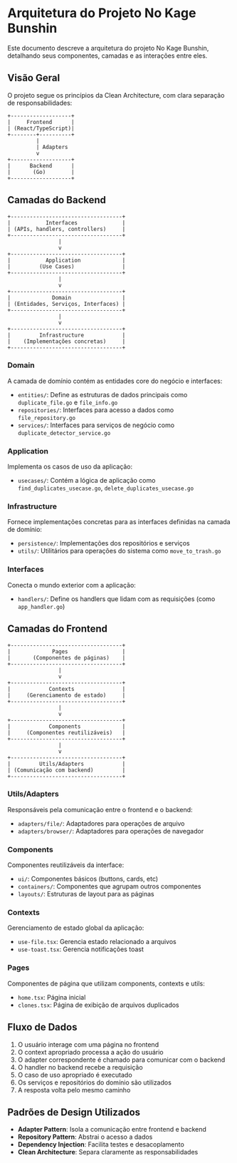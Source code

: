 # Arquitetura do Projeto No Kage Bunshin

Este documento descreve a arquitetura do projeto No Kage Bunshin, detalhando seus componentes, camadas e as interações entre eles.

## Visão Geral

O projeto segue os princípios da Clean Architecture, com clara separação de responsabilidades:

```
+-------------------+
|     Frontend      |
| (React/TypeScript)|
+--------+----------+
         |
         | Adapters
         v
+-------------------+
|      Backend      |
|       (Go)        |
+-------------------+
```

## Camadas do Backend

```
+-----------------------------------+
|           Interfaces              |
| (APIs, handlers, controllers)     |
+-----------------------------------+
                |
                v
+-----------------------------------+
|           Application             |
|         (Use Cases)               |
+-----------------------------------+
                |
                v
+-----------------------------------+
|             Domain                |
| (Entidades, Serviços, Interfaces) |
+-----------------------------------+
                |
                v
+-----------------------------------+
|         Infrastructure            |
|    (Implementações concretas)     |
+-----------------------------------+
```

### Domain

A camada de domínio contém as entidades core do negócio e interfaces:

- `entities/`: Define as estruturas de dados principais como `duplicate_file.go` e `file_info.go`
- `repositories/`: Interfaces para acesso a dados como `file_repository.go` 
- `services/`: Interfaces para serviços de negócio como `duplicate_detector_service.go`

### Application

Implementa os casos de uso da aplicação:

- `usecases/`: Contém a lógica de aplicação como `find_duplicates_usecase.go`, `delete_duplicates_usecase.go`

### Infrastructure 

Fornece implementações concretas para as interfaces definidas na camada de domínio:

- `persistence/`: Implementações dos repositórios e serviços
- `utils/`: Utilitários para operações do sistema como `move_to_trash.go`

### Interfaces

Conecta o mundo exterior com a aplicação:

- `handlers/`: Define os handlers que lidam com as requisições (como `app_handler.go`)

## Camadas do Frontend

```
+-----------------------------------+
|             Pages                 |
|       (Componentes de páginas)    |
+-----------------------------------+
                |
                v
+-----------------------------------+
|            Contexts               |
|     (Gerenciamento de estado)     |
+-----------------------------------+
                |
                v
+-----------------------------------+
|            Components             |
|     (Componentes reutilizáveis)   |
+-----------------------------------+
                |
                v
+-----------------------------------+
|         Utils/Adapters            |
| (Comunicação com backend)         |
+-----------------------------------+
```

### Utils/Adapters 

Responsáveis pela comunicação entre o frontend e o backend:

- `adapters/file/`: Adaptadores para operações de arquivo
- `adapters/browser/`: Adaptadores para operações de navegador

### Components

Componentes reutilizáveis da interface:

- `ui/`: Componentes básicos (buttons, cards, etc)
- `containers/`: Componentes que agrupam outros componentes
- `layouts/`: Estruturas de layout para as páginas

### Contexts

Gerenciamento de estado global da aplicação:

- `use-file.tsx`: Gerencia estado relacionado a arquivos
- `use-toast.tsx`: Gerencia notificações toast

### Pages

Componentes de página que utilizam components, contexts e utils:

- `home.tsx`: Página inicial
- `clones.tsx`: Página de exibição de arquivos duplicados

## Fluxo de Dados

1. O usuário interage com uma página no frontend
2. O context apropriado processa a ação do usuário
3. O adapter correspondente é chamado para comunicar com o backend
4. O handler no backend recebe a requisição
5. O caso de uso apropriado é executado
6. Os serviços e repositórios do domínio são utilizados
7. A resposta volta pelo mesmo caminho

## Padrões de Design Utilizados

- **Adapter Pattern**: Isola a comunicação entre frontend e backend
- **Repository Pattern**: Abstrai o acesso a dados
- **Dependency Injection**: Facilita testes e desacoplamento
- **Clean Architecture**: Separa claramente as responsabilidades